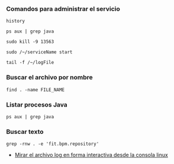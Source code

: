 ### Comandos para administrar el servicio

```
history

ps aux | grep java

sudo kill -9 13563

sudo /~/serviceName start

tail -f /~/logFile
```

### Buscar el archivo por nombre

```
find . -name FILE_NAME
```

### Listar procesos Java

```
ps aux | grep java
```

### Buscar texto

```
grep -rnw . -e 'fit.bpm.repository'
```

- [Mirar el archivo log en forma interactiva desde la consola linux](https://github.com/ronald0009/fb/blob/master/shell0001.sh)
